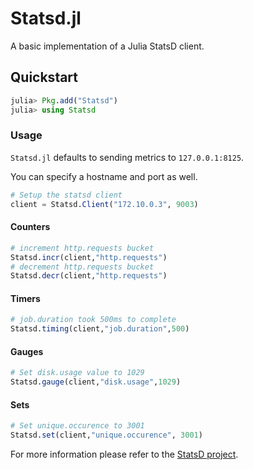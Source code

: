 # Statsd.jl

A basic implementation of a Julia StatsD client.

## Quickstart

```julia
julia> Pkg.add("Statsd")
julia> using Statsd
```

### Usage

`Statsd.jl` defaults to sending metrics to `127.0.0.1:8125`.

You can specify a hostname and port as well.

```julia
# Setup the statsd client
client = Statsd.Client("172.10.0.3", 9003)
```

#### Counters

```julia
# increment http.requests bucket
Statsd.incr(client,"http.requests")
# decrement http.requests bucket
Statsd.decr(client,"http.requests")
```

#### Timers

```julia
# job.duration took 500ms to complete
Statsd.timing(client,"job.duration",500)
```

#### Gauges

```julia
# Set disk.usage value to 1029
Statsd.gauge(client,"disk.usage",1029)
```

#### Sets

```julia
# Set unique.occurence to 3001
Statsd.set(client,"unique.occurence", 3001)
```

For more information please refer to the [StatsD project](https://github.com/etsy/statsd).
